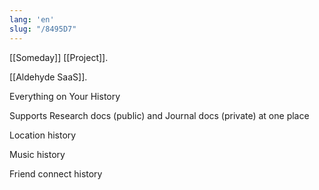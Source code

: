 ```yaml
---
lang: 'en'
slug: "/8495D7"
---
```


[[Someday]] [[Project]].

[[Aldehyde SaaS]].

Everything on Your History

Supports Research docs (public) and Journal docs (private) at one place

Location history

Music history

Friend connect history

